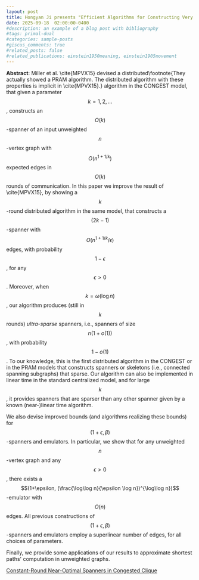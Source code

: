 ```yaml
---
layout: post
title: Hongyan Ji presents "Efficient Algorithms for Constructing Very Sparse Spanners and Emulators"
date: 2025-09-18  02:00:00-0400
#description: an example of a blog post with bibliography
#tags: primal-dual
#categories: sample-posts
#giscus_comments: true
#related_posts: false
#related_publications: einstein1950meaning, einstein1905movement
---
```


**Abstract**:  Miller et al. \cite{MPVX15} devised a distributed\footnote{They actually showed a PRAM algorithm. The distributed algorithm with these properties is implicit in \cite{MPVX15}.} algorithm in the CONGEST model, that given a parameter $$k = 1, 2, \dots$$, constructs an $$O(k)$$-spanner of an input unweighted $$n$$-vertex graph with $$O(n^{1+1/k})$$ expected edges in $$O(k)$$ rounds of communication. In this paper we improve the result of \cite{MPVX15}, by showing a $$k$$-round distributed algorithm in the same model, that constructs a $$(2k-1)$$-spanner with $$O(n^{1+1/k}/\epsilon)$$ edges, with probability $$1 - \epsilon$$, for any $$\epsilon > 0$$. Moreover, when $$k = \omega(\log n)$$, our algorithm produces (still in $$k$$ rounds) *ultra-sparse* spanners, i.e., spanners of size $$n(1+o(1))$$, with probability $$1 - o(1)$$. To our knowledge, this is the first distributed algorithm in the CONGEST or in the PRAM models that constructs spanners or skeletons (i.e., connected spanning subgraphs) that sparse. Our algorithm can also be implemented in linear time in the standard centralized model, and for large $$k$$, it provides spanners that are sparser than any other spanner given by a known (near-)linear time algorithm.

We also devise improved bounds (and algorithms realizing these bounds) for $$(1+\epsilon, \beta)$$-spanners and emulators. In particular, we show that for any unweighted $$n$$-vertex graph and any $$\epsilon > 0$$, there exists a $$(1+\epsilon, (\frac{\log\log n}{\epsilon \log n})^{\log\log n})$$-emulator with $$O(n)$$ edges. All previous constructions of $$(1+\epsilon, \beta)$$-spanners and emulators employ a superlinear number of edges, for all choices of parameters.

Finally, we provide some applications of our results to approximate shortest paths' computation in unweighted graphs.

[Constant-Round Near-Optimal Spanners in Congested Clique](https://arxiv.org/abs/1607.08337)
